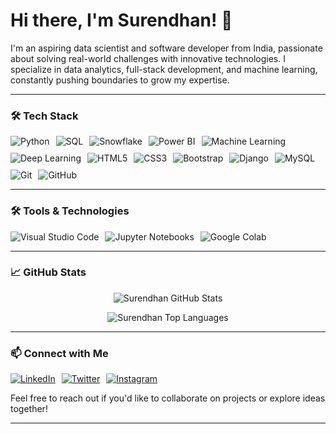 
# **Hi there, I'm Surendhan! 👋**  
I'm an aspiring data scientist and software developer from India, passionate about solving real-world challenges with innovative technologies. I specialize in data analytics, full-stack development, and machine learning, constantly pushing boundaries to grow my expertise.  

---

### 🛠️ **Tech Stack**  
<div style="display: flex; flex-wrap: wrap; justify-content: flex-start; gap: 10px;">
  <img src="https://img.shields.io/badge/-Python-3776AB?logo=python&logoColor=white&style=flat" alt="Python">
  <img src="https://img.shields.io/badge/-SQL-003B57?logo=sqlite&logoColor=white&style=flat" alt="SQL">
  <img src="https://img.shields.io/badge/-Snowflake-29B5E8?logo=snowflake&logoColor=white&style=flat" alt="Snowflake">
  <img src="https://img.shields.io/badge/-Power%20BI-F2C811?logo=power-bi&logoColor=white&style=flat" alt="Power BI">
  <img src="https://img.shields.io/badge/-Machine%20Learning-0071C5?logo=scikit-learn&logoColor=white&style=flat" alt="Machine Learning">
  <img src="https://img.shields.io/badge/-Deep%20Learning-FF6F00?logo=pytorch&logoColor=white&style=flat" alt="Deep Learning">
  <img src="https://img.shields.io/badge/-HTML5-E34F26?logo=html5&logoColor=white&style=flat" alt="HTML5">
  <img src="https://img.shields.io/badge/-CSS3-1572B6?logo=css3&logoColor=white&style=flat" alt="CSS3">
  <img src="https://img.shields.io/badge/-Bootstrap-563D7C?logo=bootstrap&logoColor=white&style=flat" alt="Bootstrap">
  <img src="https://img.shields.io/badge/-Django-092E20?logo=django&logoColor=white&style=flat" alt="Django">
  <img src="https://img.shields.io/badge/-MySQL-4479A1?logo=mysql&logoColor=white&style=flat" alt="MySQL">
  <img src="https://img.shields.io/badge/-Git-F05032?logo=git&logoColor=white&style=flat" alt="Git">
  <img src="https://img.shields.io/badge/-GitHub-181717?logo=github&logoColor=white&style=flat" alt="GitHub">
</div>

---

### 🛠️ **Tools & Technologies**  
<div style="display: flex; flex-wrap: wrap; justify-content: flex-start; gap: 10px;">
  <img src="https://img.shields.io/badge/-Visual%20Studio%20Code-007ACC?logo=visual-studio-code&logoColor=white&style=flat" alt="Visual Studio Code">
  <img src="https://img.shields.io/badge/-Jupyter%20Notebooks-F37626?logo=jupyter&logoColor=white&style=flat" alt="Jupyter Notebooks">
  <img src="https://img.shields.io/badge/-Google%20Colab-F9AB00?logo=google-colab&logoColor=white&style=flat" alt="Google Colab">
</div>

---

### 📈 **GitHub Stats**  
<p align="center">
  <img src="https://github-readme-stats.vercel.app/api?username=surendhan&show_icons=true&hide_title=true&count_private=true&hide=prs&theme=radical" alt="Surendhan GitHub Stats">
</p>
<p align="center">
  <img src="https://github-readme-stats.vercel.app/api/top-langs/?username=surendhan&layout=compact&theme=radical" alt="Surendhan Top Languages">
</p>

---

### 📫 **Connect with Me**  
<div style="display: flex; flex-wrap: wrap; justify-content: flex-start; gap: 10px;">
  <a href="www.linkedin.com/in/surendhan" target="_blank"><img src="https://img.shields.io/badge/-LinkedIn-0A66C2?logo=linkedin&logoColor=white&style=flat" alt="LinkedIn"></a>  
  <a href="#" target="_blank"><img src="https://img.shields.io/badge/-Twitter-1DA1F2?logo=twitter&logoColor=white&style=flat" alt="Twitter"></a>  
  <a href="#" target="_blank"><img src="https://img.shields.io/badge/-Instagram-E4405F?logo=instagram&logoColor=white&style=flat" alt="Instagram"></a>  
</div>

Feel free to reach out if you'd like to collaborate on projects or explore ideas together!  

---
